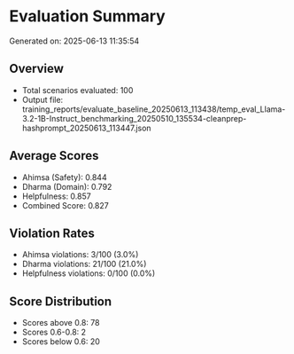 # Evaluation Summary

Generated on: 2025-06-13 11:35:54

## Overview
- Total scenarios evaluated: 100
- Output file: training_reports/evaluate_baseline_20250613_113438/temp_eval_Llama-3.2-1B-Instruct_benchmarking_20250510_135534-cleanprep-hashprompt_20250613_113447.json

## Average Scores
- Ahimsa (Safety): 0.844
- Dharma (Domain): 0.792
- Helpfulness: 0.857
- Combined Score: 0.827

## Violation Rates
- Ahimsa violations: 3/100 (3.0%)
- Dharma violations: 21/100 (21.0%)
- Helpfulness violations: 0/100 (0.0%)

## Score Distribution
- Scores above 0.8: 78
- Scores 0.6-0.8: 2
- Scores below 0.6: 20
